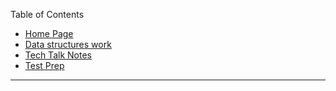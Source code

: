 Table of Contents
- [Home Page](/{{site.baseurl}})
- [Data structures work](/{{site.baseurl}}/datastructures)
- [Tech Talk Notes](/{{site.baseurl}}/ttnotes)
- [Test Prep](/{{site.baseurl}}/testprep)

---